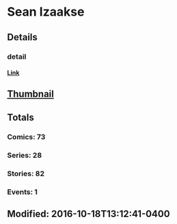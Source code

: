 # Sean  Izaakse 
## Details
### detail
#### [Link](http://marvel.com/comics/creators/12936/sean_izaakse?utm_campaign=apiRef&utm_source=225578a89fc76f3d20fbffda5d17a88d)
## [Thumbnail](http://i.annihil.us/u/prod/marvel/i/mg/b/40/image_not_available.jpg)
## Totals
### Comics: 73
### Series: 28
### Stories: 82
### Events: 1
## Modified: 2016-10-18T13:12:41-0400